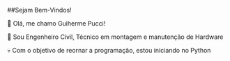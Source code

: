 ##Sejam Bem-Vindos!

🐻 Olá, me chamo Guiherme Pucci!

👷 Sou Engenheiro Civil, Técnico em montagem e manutenção de Hardware

💀 Com o objetivo de reornar a programação, estou iniciando no Python


<!--
**GuiPucci/GuiPucci** is a ✨ _special_ ✨ repository because its `README.md` (this file) appears on your GitHub profile.

Here are some ideas to get you started:

- 🔭 I’m currently working on ...
- 🌱 I’m currently learning ...

-->
